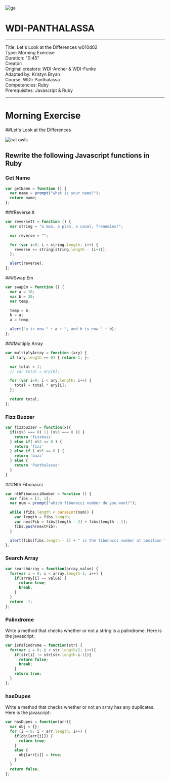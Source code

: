 ![ga](http://mobbook.generalassemb.ly/ga_cog.png)

# WDI-PANTHALASSA

---
Title: Let's Look at the Differences w010d02 <br>
Type: Morning Exercise <br>
Duration: "0:45"<br>
Creator:<br>
    Original creators: WDI-Archer & WDI-Funke<br>
    Adapted by: Kristyn Bryan<br>
    Course: WDIr Panthalassa<br>
Competencies: Ruby<br>
Prerequisites: Javascript & Ruby <br>

---
# Morning Exercise

##Let's Look at the Differences

![cat owls](https://outofdoubt.files.wordpress.com/2015/01/not-like-the-others-owls.jpg)

## Rewrite the following Javascript functions in Ruby

### Get Name
```javascript
var getName = function () {
  var name = prompt("what is your name?");
  return name;
};
```

###Reverse It
```javascript
var reverseIt = function () {
  var string = "a man, a plan, a canal, frenemies!";

  var reverse = "";

  for (var i=0; i < string.length; i++) {
    reverse += string[string.length - (i+1)];
  };

  alert(reverse);
};
```
###Swap Em
```javascript
var swapEm = function () {
  var a = 10;
  var b = 30;
  var temp;

  temp = b;
  b = a;
  a = temp;

  alert("a is now " + a + ", and b is now " + b);
};
```
###Multiply Array
```javascript
var multiplyArray = function (ary) {
  if (ary.length == 0) { return 1; };

  var total = 1;
  // var total = ary[0];

  for (var i=0; i < ary.length; i++) {
    total = total * ary[i];
  };

  return total;
};
```
### Fizz Buzzer
```javascript
var fizzbuzzer = function(x){
  if((x%5 === 0) || (x%3 === 0 )) {
    return 'fizzbuzz'
  } else if( x%3 == 0 ) {
    return 'fizz'
  } else if ( x%5 == 0 ) {
    return 'buzz'
  } else {
    return 'Panthalassa'
  }
}
```
###Nth Fibonacci
```javascript
var nthFibonacciNumber = function () {
  var fibs = [1, 1];
  var num = prompt("which fibonacci number do you want?");

  while (fibs.length < parseInt(num)) {
    var length = fibs.length;
    var nextFib = fibs[length - 2] + fibs[length - 1];
    fibs.push(nextFib);
  }

  alert(fibs[fibs.length - 1] + " is the fibonacci number at position " + num);
};
```

### Search Array
``` javascript
var searchArray = function(array,value) {
  for(var i = 0; i < array.length-1; i++) {
    if(array[i] == value) {
      return true;
      break;
    }
  }
  return -1;
};
```

### Palindrome
Write a method that checks whether or not a string is a palindrome. 
Here is the javascript:
``` javascript
var isPalindrome = function(str) {
  for(var i = 0; i < str.length/2; i++){
    if(str[i] != str[str.length-i-1]){
      return false;
      break;
    }
    return true;
  }
};
```

### hasDupes
Write a method that checks whether or not an array has any duplicates. 
Here is the javascript:
``` javascript
var hasDupes = function(arr){
  var obj = {};
  for (i = 0; i < arr.length; i++) {
    if(obj[arr[i]]) {
      return true;
    }
    else {
      obj[arr[i]] = true;
    }
  }
  return false;
};
```
